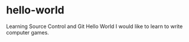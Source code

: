 # hello-world
Learning Source Control and Git
Hello World I would like to learn to write computer games.
